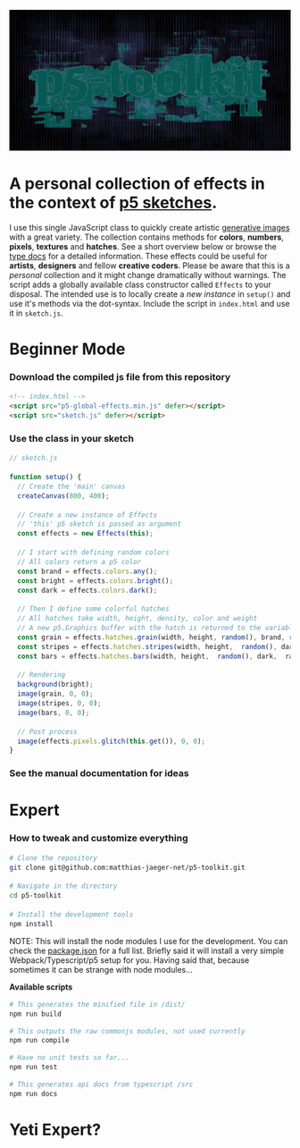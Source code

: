 ![matthias-jaeger-net-buffer-demo](images/cover.jpg)


# A personal collection of effects in the context of [p5 sketches](https://p5js.org/).

I use this single JavaScript class to quickly create artistic [generative images](https://www.instagram.com/_matthiasjaeger/) with a great variety. The collection contains methods for **colors**, **numbers**, **pixels**, **textures** and **hatches**. See a short overview below or browse the [type docs](/docs) for a detailed information. These effects could be useful for **artists**, **designers** and fellow **creative coders**. Please be aware that this is a *personal* collection and it might change dramatically without warnings. The script adds a globally available class constructor called ``Effects`` to your disposal. The intended use is to locally create a *new instance* in ```setup()``` and use it's methods via the dot-syntax. Include the script in ```index.html``` and use it in ```sketch.js```.

# Beginner Mode
### Download the compiled js file from this repository
```html
<!-- index.html -->
<script src="p5-global-effects.min.js" defer></script>
<script src="sketch.js" defer></script>
```
### Use the class in your sketch
```javascript
// sketch.js

function setup() {
  // Create the 'main' canvas
  createCanvas(800, 400);

  // Create a new instance of Effects
  // 'this' p5 sketch is passed as argument
  const effects = new Effects(this);

  // I start with defining random colors
  // All colors return a p5 color
  const brand = effects.colors.any();
  const bright = effects.colors.bright();
  const dark = effects.colors.dark();

  // Then I define some colorful hatches
  // All hatches take width, height, density, color and weight
  // A new p5.Graphics buffer with the hatch is returned to the variable
  const grain = effects.hatches.grain(width, height, random(), brand, random(3));
  const stripes = effects.hatches.stripes(width, height,  random(), dark,  random(3));
  const bars = effects.hatches.bars(width, height,  random(), dark,  random(3));

  // Rendering
  background(bright);
  image(grain, 0, 0);
  image(stripes, 0, 0);
  image(bars, 0, 0);

  // Post process
  image(effects.pixels.glitch(this.get()), 0, 0);
}
```
### See the manual documentation for ideas


# Expert
### How to tweak and customize everything
```bash
# Clone the repository
git clone git@github.com:matthias-jaeger-net/p5-toolkit.git

# Navigate in the directory
cd p5-toolkit

# Install the development tools
npm install
```
NOTE: This will install the node modules I use for the development. You can check the [package.json](/package.json) for a full list. Briefly said it will install a very simple Webpack/Typescript/p5 setup for you. Having said that, because sometimes it can be strange with node modules...

**Available scripts**
```bash
# This generates the minified file in /dist/
npm run build
```
```bash
# This outputs the raw commonjs modules, not used currently
npm run compile
```
```bash
# Have no unit tests so far...
npm run test
```
```bash
# This generates api docs from typescript /src
npm run docs
```

# Yeti Expert?